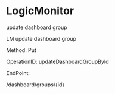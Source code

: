 #     LogicMonitor


update dashboard group

LM update dashboard group

Method: Put

OperationID: updateDashboardGroupById

EndPoint:

/dashboard/groups/{id}
